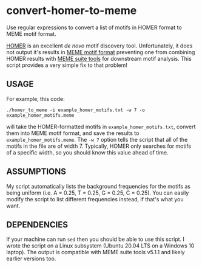 # convert-homer-to-meme
Use regular expressions to convert a list of motifs in HOMER format to MEME motif format.

[HOMER](http://homer.ucsd.edu/homer/motif/fasta.html) is an excellent *de novo* motif discovery tool. Unfortunately, it does not output it's results in [MEME motif format](http://meme-suite.org/doc/meme-format.html?man_type=web) preventing one from combining HOMER results with [MEME suite tools](http://meme-suite.org/index.html) for downstream motif analysis. This script provides a very simple fix to that problem!

## USAGE

For example, this code:

`./homer_to_meme -i example_homer_motifs.txt -w 7 -o example_homer_motifs.meme`

will take the HOMER-formatted motifs in `example_homer_motifs.txt`, convert them into MEME motif format, and save the results to `example_homer_motifs.meme`. The `-w 7` option tells the script that all of the motifs in the file are of width 7. Typically, HOMER only searches for motifs of a specific width, so you should know this value ahead of time.

## ASSUMPTIONS

My script automatically lists the background frequencies for the motifs as being uniform (i.e. A = 0.25, T = 0.25, G = 0.25, C = 0.25). You can easily modify the script to list different frequencies instead, if that's what you want.

## DEPENDENCIES

If your machine can run `sed` then you should be able to use this script. I wrote the script on a Linux subsystem (Ubuntu 20.04 LTS on a Windows 10 laptop). The output is compatible with MEME suite tools v5.1.1 and likely earlier versions too.
